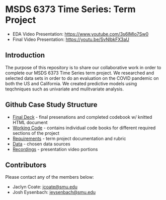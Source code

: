 # MSDS 6373 Time Series: Term Project

- EDA Video Presentation: https://www.youtube.com/3s6IMlo7Sw0
- Final Video Presentation: https://youtu.be/SvNlbkFX3aU

## Introduction
The purpose of this repository is to share our collaborative work in order to complete our MSDS 6373 Time Series term project. We researched and selected data sets in order to do an evaluation on the COVID pandemic on both the US and California. We created predictive models using teqchniques such as univariate and mulitvariate analysis.

## Github Case Study Structure
* [Final Deck] - final presenations and completed codebook w/ knitted HTML document
* [Working Code] - contains individual code books for different required sections of the project
* [Requirements] - term project documentation and rubric
* [Data] - chosen data sources
* [Recordings] - presentation video portions

## Contributors
Please contact any of the members below: 
 - Jaclyn Coate: jcoate@smu.edu 
 - Josh Eysenbach: jeysenbach@smu.edu

 [Final Deck]: <https://github.com/JaclynCoate/6373_Time_Series/tree/master/TermProject/FinalDeck>
 [Working Code]: <https://github.com/JaclynCoate/6373_Time_Series/tree/master/TermProject/WorkingCode>
 [Requirements]: <https://github.com/JaclynCoate/6373_Time_Series/tree/master/TermProject/Requirements>
 [Data]: <https://github.com/JaclynCoate/6373_Time_Series/tree/master/TermProject/Data>
 [Recordings]: <https://github.com/JaclynCoate/6373_Time_Series/tree/master/TermProject/Recordings>
